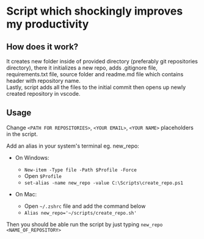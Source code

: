 # Script which shockingly improves my productivity
## How does it work?
It creates new folder inside of provided directory (preferably git repositories directory), there it initializes a new repo, adds .gitignore file, requirements.txt file, source folder and readme.md file which contains header with repository name.   
Lastly, script adds all the files to the initial commit then opens up newly created repository in vscode.
## Usage
Change `<PATH FOR REPOSITORIES>`, `<YOUR EMAIL>`, `<YOUR NAME>` placeholders in the script.  

Add an alias in your system's terminal eg. new_repo:
  
- On Windows:
  - `New-item -Type file -Path $Profile -Force`
  - Open `$Profile`
  - `set-alias -name new_repo -value C:\Scripts\create_repo.ps1`
  
- On Mac:
  - Open `~/.zshrc` file and add the command below
  - `Alias new_repo='~/scripts/create_repo.sh'`

Then you should be able run the script by just typing `new_repo <NAME_OF_REPOSITORY>`  

